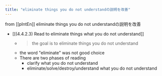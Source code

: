 ```yaml
---
title: "eliminate things you do not understandの説明を改善"
---
```


from [[pIntEn]]
eliminate things you do not understandの説明を改善
- [[(4.4.2.3) Read to eliminate things what you do not understand]]
    - > the goal is to eliminate things you do not understand
    - the word "eliminate" was not good choice
    - There are two phases of reading
        - clarify what you do not understand
        - eliminate/solve/destroy/understand what you do not understand

